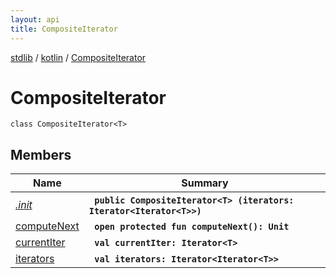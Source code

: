 ```yaml
---
layout: api
title: CompositeIterator
---
```

[stdlib](../../index.md) / [kotlin](../index.md) / [CompositeIterator](index.md)

# CompositeIterator

```
class CompositeIterator<T> 
```

## Members

| Name | Summary |
|------|---------|
|[*.init*](_init_.md)|&nbsp;&nbsp;**`public CompositeIterator<T> (iterators: Iterator<Iterator<T>>)`**<br>|
|[computeNext](computeNext.md)|&nbsp;&nbsp;**`open protected fun computeNext(): Unit`**<br>|
|[currentIter](currentIter.md)|&nbsp;&nbsp;**`val currentIter: Iterator<T>`**<br>|
|[iterators](iterators.md)|&nbsp;&nbsp;**`val iterators: Iterator<Iterator<T>>`**<br>|
